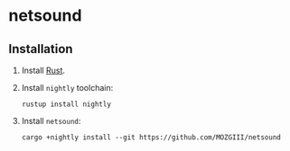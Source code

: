 # netsound

## Installation

1. Install [Rust](https://rust-lang.org/tools/install).

2. Install `nightly` toolchain:

   ```shell
   rustup install nightly
   ```

3. Install `netsound`:

   ```shell
   cargo +nightly install --git https://github.com/MOZGIII/netsound
   ```
